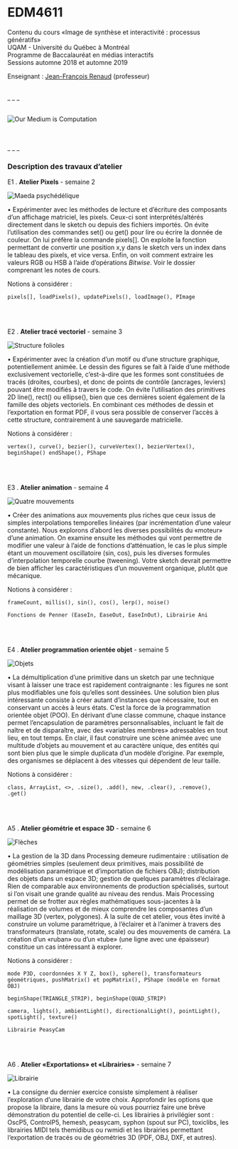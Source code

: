 EDM4611
=======

Contenu du cours «Image de synthèse et interactivité : processus génératifs»<br>
UQAM - Université du Québec à Montréal<br>
Programme de Baccalauréat en médias interactifs<br>
Sessions automne 2018 et automne 2019

Enseignant : <a href="mailto:renaud.jean-francois@uqam.ca">Jean-François Renaud</a> (professeur)

<br>
_ _ _

<br>
<br>

![Our Medium is Computation](https://dl.dropboxusercontent.com/s/hsvcnobh727vwki/medium_is_computation.jpg
"Citation tirée d’une conférence donnée par Jessica Rosenkrantz")

<br>
<br>
_ _ _

### Description des travaux d’atelier

E1 . **Atelier Pixels** - semaine 2

![Maeda psychédélique](https://dl.dropboxusercontent.com/s/abzqccrq6iw17ud/maeda.jpg
"Traitement d’unne image pixel par pixel")

• Expérimenter avec les méthodes de lecture et d’écriture des composants d’un affichage matriciel, les pixels. Ceux-ci sont interprétés/altérés directement dans le sketch ou depuis des fichiers importés. On évite l’utilisation des commandes set() ou get() pour lire ou écrire la donnée de couleur. On lui préfère la commande pixels[]. On exploite la fonction permettant de convertir une position x,y dans le sketch vers un index dans le tableau des pixels, et vice versa. Enfin, on voit comment extraire les valeurs RGB ou HSB à l’aide d’opérations <i>Bitwise</i>. Voir le dossier comprenant les notes de cours.

Notions à considérer :

`pixels[], loadPixels(), updatePixels(), loadImage(), PImage`

<br>
<br>

E2 . **Atelier tracé vectoriel** - semaine 3

![Structure folioles](https://dl.dropboxusercontent.com/s/967i1011w1vv3e4/folioles.jpg
"Structuration des folioles d’une feuille")

• Expérimenter avec la création d’un motif ou d’une structure graphique, potentiellement animée. Le dessin des figures se fait à l’aide d’une méthode exclusivement vectorielle, c’est-à-dire que les formes sont constituées de tracés (droites, courbes), et donc de points de contrôle (ancrages, leviers) pouvant être modifiés à travers le code. On évite l’utilisation des primitives 2D line(), rect() ou ellipse(), bien que ces dernières soient également de la famille des objets vectoriels. En combinant ces méthodes de dessin et l’exportation en format PDF, il vous sera possible de conserver l’accès à cette structure, contrairement à une sauvegarde matricielle.

Notions à considérer :

`vertex(), curve(), bezier(), curveVertex(), bezierVertex(), beginShape() endShape(), PShape`

<br>
<br>

E3 . **Atelier animation** - semaine 4

![Quatre mouvements](https://dl.dropboxusercontent.com/s/43mw0pwvltokoir/quatre_mouvements.jpg
"Distinction entre mouvement et trajectoire")

• Créer des animations aux mouvements plus riches que ceux issus de simples interpolations temporelles linéaires (par incrémentation d’une valeur constante). Nous explorons d’abord les diverses possibilités du «moteur» d’une animation. On examine ensuite les méthodes qui vont permettre de modifier une valeur à l’aide de fonctions d’atténuation, le cas le plus simple étant un mouvement oscillatoire (sin, cos), puis les diverses formules d’interpolation temporelle courbe (tweening). Votre sketch devrait permettre de bien afficher les caractéristiques d’un mouvement organique, plutôt que mécanique.

Notions à considérer :

`frameCount, millis(), sin(), cos(), lerp(), noise()`

`Fonctions de Penner (EaseIn, EaseOut, EaseInOut), Librairie Ani`

<br>
<br>

E4 . **Atelier programmation orientée objet** - semaine 5

![Objets](https://dl.dropboxusercontent.com/s/n3j1llgld7tw09w/objets.jpg
"Affichage d’instances d’un objet")

• La démultiplication d’une primitive dans un sketch par une technique visant à laisser une trace est rapidement contraignante : les figures ne sont plus modifiables une fois qu’elles sont dessinées. Une solution bien plus intéressante consiste à créer autant d’instances que nécessaire, tout en conservant un accès à leurs états. C’est la force de la programmation orientée objet (POO). En dérivant d’une classe commune, chaque instance permet l’encapsulation de paramètres personnalisables, incluant le fait de naître et de disparaître, avec des «variables membres» adressables en tout lieu, en tout temps. En clair, il faut construire une scène animée avec une multitude d’objets au mouvement et au caractère unique, des entités qui sont bien plus que le simple duplicata d’un modèle d’origine. Par exemple, des organismes se déplacent à des vitesses qui dépendent de leur taille.

Notions à considérer :

`class, ArrayList, <>, .size(), .add(), new, .clear(), .remove(), .get()`

<br>
<br>

A5 . **Atelier géométrie et espace 3D** - semaine 6

![Flèches](https://dl.dropboxusercontent.com/s/mugn2vnyf3g9nqg/arrows_sm.jpg
"Flèches paramétriques dans un espace 3D")

• La gestion de la 3D dans Processing demeure rudimentaire : utilisation de géométries simples (seulement deux primitives, mais possibilité de modélisation paramétrique et d’importation de fichiers OBJ); distribution des objets dans un espace 3D; gestion de quelques paramètres d’éclairage. Rien de comparable aux environnements de production spécialisés, surtout si l’on visait une grande qualité au niveau des rendus. Mais Processing permet de se frotter aux règles mathématiques sous-jacentes à la réalisation de volumes et de mieux comprendre les composantes d’un maillage 3D (vertex, polygones). À la suite de cet atelier, vous êtes invité à construire un volume paramétrique, à l’éclairer et à l’animer à travers des transformateurs (translate, rotate, scale) ou des mouvements de caméra. La création d’un «ruban» ou d’un «tube» (une ligne avec une épaisseur) constitue un cas intéressant à explorer.

Notions à considérer :

`mode P3D, coordonnées X Y Z, box(), sphere(), transformateurs géométriques, pushMatrix() et popMatrix(), PShape (modèle en format OBJ)`

`beginShape(TRIANGLE_STRIP), beginShape(QUAD_STRIP)`

`camera, lights(), ambientLight(), directionalLight(), pointLight(), spotLight(), texture()`

`Librairie PeasyCam`

<br>
<br>

A6 . **Atelier «Exportations» et «Librairies»** - semaine 7

![Librairie](https://dl.dropboxusercontent.com/s/2rqrg9sdz53lui0/usage_librairies.jpg
"Exemple usage Librairie rwmidi (Ruin Weisen MIDI)")

• La consigne du dernier exercice consiste simplement à réaliser l’exploration d’une librairie de votre choix. Approfondir les options que propose la libraire, dans la mesure où vous pourriez faire une brève démonstration du potentiel de celle-ci. Les librairies à privilégier sont : OscP5, ControlP5, hemesh, peasycam, syphon (spout sur PC), toxiclibs, les librairies MIDI tels themidibus ou rwmidi et les librairies permettant l’exportation de tracés ou de géométries 3D (PDF, OBJ, DXF, et autres).

<br>
<br>
